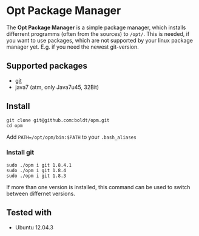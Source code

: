 # Opt Package Manager

The **Opt Package Manager** is a simple package manager, which installs 
differrent programms (often from the sources) to `/opt/`. This is needed, 
if you want to use packages, which are not supported by your linux package 
manager yet. E.g. if you need the newest git-version.

## Supported packages

* [git](http://git-scm.com/)
* java7 (atm, only Java7u45, 32Bit)

## Install

```
git clone git@github.com:boldt/opm.git
cd opm
```

Add `PATH=/opt/opm/bin:$PATH` to your `.bash_aliases`

### Install git

```
sudo ./opm i git 1.8.4.1
sudo ./opm i git 1.8.4
sudo ./opm i git 1.8.3
```

If more than one version is installed, this command can be used to switch 
between differnet versions.

## Tested with

* Ubuntu 12.04.3
